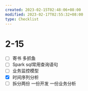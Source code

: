 ```yaml
---
created: 2023-02-15T02:48:06+08:00
modified: 2023-02-17T02:55:32+08:00
type: Checklist
---
```


# 2-15

- [ ] 寄书 多抓鱼
- [ ] Spark sql常用查询语句
- [ ] 业务监控模型
- [x] 时间序列分析
- [ ] 拆分两份 一份开发 一份业务分析

